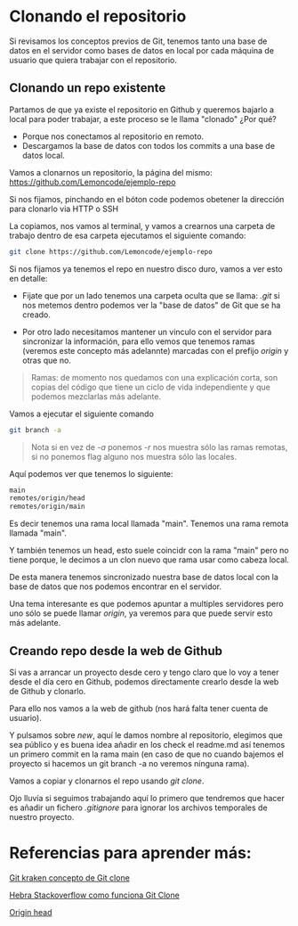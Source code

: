 # Clonando el repositorio

Si revisamos los conceptos previos de Git, tenemos tanto una base de datos en el servidor como bases de datos en local por cada máquina de usuario
que quiera trabajar con el repositorio.

## Clonando un repo existente

Partamos de que ya existe el repositorio en Github y queremos bajarlo a local para poder trabajar, a este proceso se le llama "clonado"
¿Por qué?

- Porque nos conectamos al repositorio en remoto.
- Descargamos la base de datos con todos los commits a una base de datos
  local.

Vamos a clonarnos un repositorio, la página del mismo: https://github.com/Lemoncode/ejemplo-repo

Si nos fijamos, pinchando en el bóton code podemos obetener
la dirección para clonarlo via HTTP o SSH

La copiamos, nos vamos al terminal, y vamos a crearnos una carpeta de trabajo
dentro de esa carpeta ejecutamos el siguiente comando:

```bash
git clone https://github.com/Lemoncode/ejemplo-repo
```

Si nos fijamos ya tenemos el repo en nuestro disco duro, vamos a ver esto en detalle:

- Fijate que por un lado tenemos una carpeta oculta que se llama: _.git_
  si nos metemos dentro podemos ver la "base de datos" de Git que se ha creado.

- Por otro lado necesitamos mantener un vinculo con el servidor para sincronizar
  la información, para ello vemos que tenemos ramas (veremos este concepto más
  adelannte) marcadas con el prefijo _origin_ y otras que no.

> Ramas: de momento nos quedamos con una explicación corta, son copias del código
> que tiene un ciclo de vida independiente y que podemos mezclarlas más adelante.

Vamos a ejecutar el siguiente comando

```bash
git branch -a
```

> Nota si en vez de _-a_ ponemos _-r_ nos muestra sólo las ramas remotas,
> si no ponemos flag alguno nos muestra sólo las locales.

Aquí podemos ver que tenemos lo siguiente:

```bash
main
remotes/origin/head
remotes/origin/main
```

Es decir tenemos una rama local llamada "main".
Tenemos una rama remota llamada "main".

Y también tenemos un head, esto suele coincidr con la rama
"main" pero no tiene porque, le decimos a un clon nuevo que rama
usar como cabeza local.

De esta manera tenemos sincronizado nuestra base de datos local
con la base de datos que nos podemos encontrar en el servidor.

Una tema interesante es que podemos apuntar a multiples servidores
pero uno sólo se puede llamar _origin_, ya veremos para que puede servir
esto más adelante.

## Creando repo desde la web de Github

Si vas a arrancar un proyecto desde cero y tengo claro que lo voy a tener
desde el día cero en Github, podemos directamente crearlo desde la web
de Github y clonarlo.

Para ello nos vamos a la web de github (nos hará falta tener cuenta de usuario).

Y pulsamos sobre _new_, aquí le damos nombre al repositorio, elegimos que sea
público y es buena idea añadir en los check el readme.md así tenemos un
primero commit en la rama main (en caso de que no cuando bajemos el
proyecto si hacemos un git branch -a no veremos ninguna rama).

Vamos a copiar y clonarnos el repo usando _git clone_.

Ojo lluvía si seguimos trabajando aquí lo primero que tendremos que
hacer es añadir un fichero _.gitignore_ para ignorar los archivos
temporales de nuestro proyecto.

# Referencias para aprender más:

[Git kraken concepto de Git clone](https://www.gitkraken.com/learn/git/git-clone#:~:text=Git%20clone%20is%20used%20to,checkout%20an%20initial%20branch%20locally.)

[Hebra Stackoverflow como funciona Git Clone](https://stackoverflow.com/questions/16427600/how-git-clone-actually-works)

[Origin head](https://www.reddit.com/r/git/comments/4p5p9o/what_is_the_difference_between_remotesoriginhead/)
